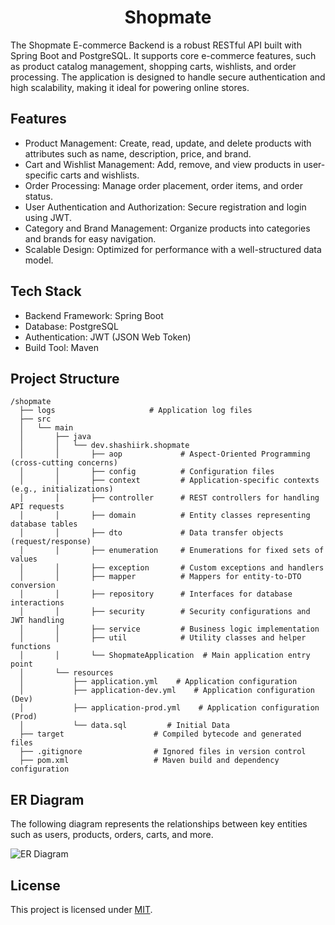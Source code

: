 <h1 style="text-align: center">
    Shopmate
</h1>

The Shopmate E-commerce Backend is a robust RESTful API built with Spring Boot and PostgreSQL. It supports core
e-commerce features, such as product catalog management, shopping carts, wishlists, and order processing. The
application is designed to handle secure authentication and high scalability, making it ideal for powering online
stores.

## Features

- Product Management: Create, read, update, and delete products with attributes such as name, description, price, and
  brand.
- Cart and Wishlist Management: Add, remove, and view products in user-specific carts and wishlists.
- Order Processing: Manage order placement, order items, and order status.
- User Authentication and Authorization: Secure registration and login using JWT.
- Category and Brand Management: Organize products into categories and brands for easy navigation.
- Scalable Design: Optimized for performance with a well-structured data model.

## Tech Stack

- Backend Framework: Spring Boot
- Database: PostgreSQL
- Authentication: JWT (JSON Web Token)
- Build Tool: Maven

## Project Structure

```
/shopmate
  ├── logs                     # Application log files
  ├── src
  │   └── main
  │       ├── java
  │       │   └── dev.shashiirk.shopmate
  │       │       ├── aop             # Aspect-Oriented Programming (cross-cutting concerns)
  │       │       ├── config          # Configuration files
  │       │       ├── context         # Application-specific contexts (e.g., initializations)
  │       │       ├── controller      # REST controllers for handling API requests
  │       │       ├── domain          # Entity classes representing database tables
  │       │       ├── dto             # Data transfer objects (request/response)
  │       │       ├── enumeration     # Enumerations for fixed sets of values
  │       │       ├── exception       # Custom exceptions and handlers
  │       │       ├── mapper          # Mappers for entity-to-DTO conversion
  │       │       ├── repository      # Interfaces for database interactions
  │       │       ├── security        # Security configurations and JWT handling
  │       │       ├── service         # Business logic implementation
  │       │       ├── util            # Utility classes and helper functions
  │       │       └── ShopmateApplication  # Main application entry point
  │       └── resources
  │           ├── application.yml    # Application configuration
  │           ├── application-dev.yml    # Application configuration (Dev)
  │           ├── application-prod.yml    # Application configuration (Prod)
  │           └── data.sql         # Initial Data
  ├── target                    # Compiled bytecode and generated files
  ├── .gitignore                # Ignored files in version control
  ├── pom.xml                   # Maven build and dependency configuration
```

## ER Diagram

The following diagram represents the relationships between key entities such as users, products, orders, carts, and
more.

![ER Diagram](https://github.com/user-attachments/assets/5688b1e1-4268-4943-81ef-af323cca018a)

## License

This project is licensed under [MIT](LICENSE).
